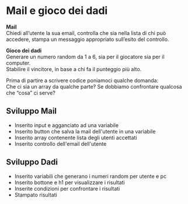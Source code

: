 Mail e gioco dei dadi
===
**Mail**  
Chiedi all’utente la sua email,
controlla che sia nella lista di chi può accedere,
stampa un messaggio appropriato sull’esito del controllo.

**Gioco dei dadi**  
Generare un numero random da 1 a 6, sia per il giocatore sia per il computer.  
Stabilire il vincitore, in base a chi fa il punteggio più alto.  

Prima di partire a scrivere codice poniamoci qualche domanda:  
Che ci sia un array da qualche parte?
Se dobbiamo confrontare qualcosa che “cosa” ci serve?


## Sviluppo Mail

- Inserito input e agganciato ad una variabile
- Inserito button che salva la mail dell'utente in una variabile
- Inserito array contenente lista degli utenti accettati
- Inserito controllo dell'email dell'utente


## Sviluppo Dadi

- Inserito variabili che generano i numeri random per utente e pc
- Inserito bottone e h1 per visualizzare i risultati
- Inserite condizioni per confrontare i risultati
- Stampato risultati
